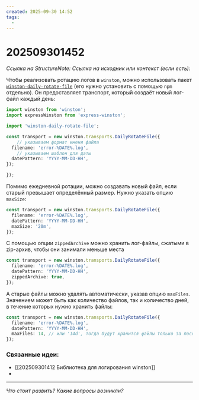 ```yaml
---
created: 2025-09-30 14:52
tags:
  -
---
```

# 202509301452
*Ссылка на StructureNote:*
*Ссылка на исходник или контекст (если есть):* 

Чтобы реализовать ротацию логов в `winston`, можно использовать пакет [`winston-daily-rotate-file`](https://github.com/winstonjs/winston-daily-rotate-file) (его нужно установить с помощью `npm` отдельно). Он предоставляет транспорт, который создаёт новый лог-файл каждый день:
```ts
import winston from 'winston';
import expressWinston from 'express-winston';

import 'winston-daily-rotate-file';

const transport = new winston.transports.DailyRotateFile({
    // указываем формат имени файла
  filename: 'error-%DATE%.log',
    // указываем шаблон для даты
  datePattern: 'YYYY-MM-DD-HH',
});

});

```
Помимо ежедневной ротации, можно создавать новый файл, если старый превышает определённый размер. Нужно указать опцию `maxSize`:
```ts
const transport = new winston.transports.DailyRotateFile({
  filename: 'error-%DATE%.log',
  datePattern: 'YYYY-MM-DD-HH',
  maxSize: '20m',
});
```
С помощью опции `zippedArchive` можно хранить лог-файлы, сжатыми в zip-архив, чтобы они занимали меньше места
```ts
const transport = new winston.transports.DailyRotateFile({
  filename: 'error-%DATE%.log',
  datePattern: 'YYYY-MM-DD-HH',
  zippedArchive: true,
});
```
А старые файлы можно удалять автоматически, указав опцию `maxFiles`. Значением может быть как количество файлов, так и количество дней, в течение которых нужно хранить файлы:
```ts
const transport = new winston.transports.DailyRotateFile({
  filename: 'error-%DATE%.log',
  datePattern: 'YYYY-MM-DD-HH',
  maxFiles: 14, // или '14d', тогда будут хранится файлы только за последние 14 дней
});
```
### Связанные идеи:
* [[202509301412 Библиотека для логирования winston]]
* 
---

*Что стоит развить? Какие вопросы возникли?*
